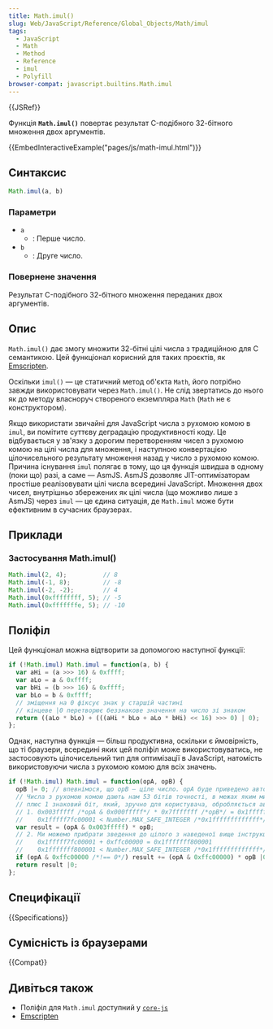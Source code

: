 ```yaml
---
title: Math.imul()
slug: Web/JavaScript/Reference/Global_Objects/Math/imul
tags:
  - JavaScript
  - Math
  - Method
  - Reference
  - imul
  - Polyfill
browser-compat: javascript.builtins.Math.imul
---
```

{{JSRef}}

Функція **`Math.imul()`** повертає результат C-подібного 32-бітного множення двох аргументів.

{{EmbedInteractiveExample("pages/js/math-imul.html")}}

## Синтаксис

```js
Math.imul(a, b)
```

### Параметри

- `a`
  - : Перше число.
- `b`
  - : Друге число.

### Повернене значення

Результат C-подібного 32-бітного множення переданих двох аргументів.

## Опис

`Math.imul()` дає змогу множити 32-бітні цілі числа з традиційною для C семантикою. Цей функціонал корисний для таких проєктів, як [Emscripten](https://en.wikipedia.org/wiki/Emscripten).

Оскільки `imul()` — це статичний метод об'єкта `Math`, його потрібно завжди використовувати через `Math.imul()`. Не слід звертатись до нього як до методу власноруч створеного екземпляра `Math` (`Math` не є конструктором).

Якщо використати звичайні для JavaScript числа з рухомою комою в `imul`, ви помітите суттєву деградацію продуктивності коду. Це відбувається у зв'язку з дорогим перетворенням чисел з рухомою комою на цілі числа для множення, і наступною конвертацією цілочисельного результату множення назад у число з рухомою комою. Причина існування `imul` полягає в тому, що ця функція швидша в одному (поки що) разі, а саме — AsmJS. AsmJS дозволяє JIT-оптимізаторам простіше реалізовувати цілі числа всередині JavaScript. Множення двох чисел, внутрішньо збережених як цілі числа (що можливо лише з AsmJS) через `imul` — це єдина ситуація, де `Math.imul` може бути ефективним в сучасних браузерах.

## Приклади

### Застосування Math.imul()

```js
Math.imul(2, 4);          // 8
Math.imul(-1, 8);         // -8
Math.imul(-2, -2);        // 4
Math.imul(0xffffffff, 5); // -5
Math.imul(0xfffffffe, 5); // -10
```

## Поліфіл

Цей функціонал можна відтворити за допомогою наступної функції:

```js
if (!Math.imul) Math.imul = function(a, b) {
  var aHi = (a >>> 16) & 0xffff;
  var aLo = a & 0xffff;
  var bHi = (b >>> 16) & 0xffff;
  var bLo = b & 0xffff;
  // зміщення на 0 фіксує знак у старшій частині
  // кінцеве |0 перетворює беззнакове значення на число зі знаком
  return ((aLo * bLo) + (((aHi * bLo + aLo * bHi) << 16) >>> 0) | 0);
};
```

Однак, наступна функція — більш продуктивна, оскільки є ймовірність, що ті браузери, всередині яких цей поліфіл може використовуватись, не застосовують цілочисельний тип для оптимізації в JavaScript, натомість використовуючи числа з рухомою комою для всіх значень.

```js
if (!Math.imul) Math.imul = function(opA, opB) {
  opB |= 0; // впевнімося, що opB — ціле число. opA буде приведено автоматично.
  // Числа з рухомою комою дають нам 53 бітів точності, в межах яким ми можемо працювати,
  // плюс 1 знаковий біт, який, зручно для користувача, обробляється автоматично:
  // 1. 0x003fffff /*opA & 0x000fffff*/ * 0x7fffffff /*opB*/ = 0x1fffff7fc00001
  //    0x1fffff7fc00001 < Number.MAX_SAFE_INTEGER /*0x1fffffffffffff*/
  var result = (opA & 0x003fffff) * opB;
  // 2. Ми можемо прибрати зведення до цілого з наведеної вище інструкції, оскільки:
  //    0x1fffff7fc00001 + 0xffc00000 = 0x1fffffff800001
  //    0x1fffffff800001 < Number.MAX_SAFE_INTEGER /*0x1fffffffffffff*/
  if (opA & 0xffc00000 /*!== 0*/) result += (opA & 0xffc00000) * opB |0;
  return result |0;
};
```

## Специфікації

{{Specifications}}

## Сумісність із браузерами

{{Compat}}

## Дивіться також

- Поліфіл для `Math.imul` доступний у [`core-js`](https://github.com/zloirock/core-js#ecmascript-math)
- [Emscripten](https://en.wikipedia.org/wiki/Emscripten)
